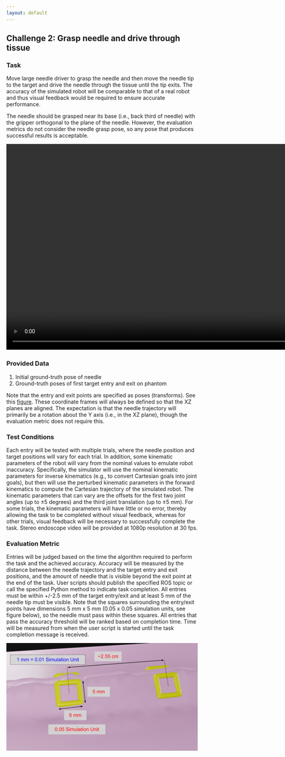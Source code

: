 ```yaml
---
layout: default
---
```


## Challenge 2: Grasp needle and drive through tissue

### Task

Move large needle driver to grasp the needle and then move the needle tip to the target
and drive the needle through the tissue until the tip exits.
The accuracy of the simulated robot
will be comparable to that of a real robot and thus visual feedback would be required to ensure
accurate performance.

The needle should be grasped near its base (i.e., back third of needle) with the gripper orthogonal to
the plane of the needle. However, the evaluation metrics
do not consider the needle grasp pose, so any pose that produces successful results
is acceptable.

<video width="960" height="540" autoplay muted loop>
  <source type="video/mp4" src="/surgical-robotics-challenge/task2_clip.mp4">
Your browser does not support the video tag.
</video>

### Provided Data

1. Initial ground-truth pose of needle
2. Ground-truth poses of first target entry and exit on phantom

Note that the entry and exit points are specified as poses (transforms). See this
[figure](https://github.com/collaborative-robotics/surgical_robotics_challenge/blob/master/docs/scene_coordinate_frames.md#entry--exit-frames).
These coordinate frames will always be defined so that the XZ planes
are aligned. The expectation is that the needle trajectory will primarily be a rotation about
the Y axis (i.e., in the XZ plane), though the evaluation metric does not require this.

### Test Conditions

Each entry will be tested with multiple trials, where the needle position and
target positions will vary for each trial. In addition, some kinematic parameters of the robot will
vary from the nominal values to emulate robot inaccuracy. Specifically, the simulator will use the
nominal kinematic parameters for inverse kinematics (e.g., to convert Cartesian goals into joint
goals), but then will use the perturbed kinematic parameters in the forward kinematics to compute
the Cartesian trajectory of the simulated robot. The kinematic parameters that can vary are the
offsets for the first two joint angles (up to &plusmn;5 degrees) and the third joint translation
(up to &plusmn;5 mm).
For some trials, the kinematic parameters will
have little or no error, thereby allowing the task to be completed without visual feedback,
whereas for other trials, visual feedback will be necessary to successfully complete the task.
Stereo endoscope video will be provided at 1080p resolution at 30 fps.

### Evaluation Metric

Entries will be judged based on the time the algorithm required to perform
the task and the achieved accuracy. Accuracy will be measured by the distance between the needle
trajectory and the target entry and exit positions, and the amount of needle that is visible
beyond the exit point at the end of the task. User scripts should publish the specified ROS topic or call
the specified Python method to indicate task completion.
All entries must be within +/-2.5 mm of the target entry/exit and at
least 5 mm of the needle tip must be visible. Note that the squares surrounding the entry/exit points have dimensions
5 mm x 5 mm (0.05 x 0.05 simulation units, see figure below), so the needle must pass within these squares.
All entries that pass the accuracy threshold will be ranked based on completion time.
Time will be measured from when the user script is started until the task completion message is received.

![Entry and Exit Holes](./entry-and-exit-holes.svg)
